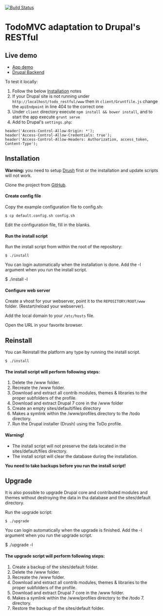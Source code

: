 [![Build Status](https://travis-ci.org/Gizra/todo_restful.svg)](https://travis-ci.org/Gizra/todo_restful)

# TodoMVC adaptation to Drupal's RESTful

## Live demo

* [App demo](http://gizra.github.io/todo_restful/#/)
* [Drupal Backend](http://live-todo-restful.pantheon.io/)

To test it locally:

1. Follow the below [Installation](https://github.com/Gizra/todo_restful#installation) notes
1. If your Drupal site is not running under ``http://localhost/todo_restful/www`` then in ``client/Gruntfile.js`` 
  change the ``apiEndpoint`` in line 404 to the correct one
1. Under ``client`` directory execute ``npm install && bower install``, and to start the app execute ``grunt serve``
1. Add to Drupal's ``settings.php``:
```
header('Access-Control-Allow-Origin: *');
header('Access-Control-Allow-Credentials: true');
header('Access-Control-Allow-Headers: Authorization, access_token, Content-Type');
```

## Installation

**Warning:** you need to setup [Drush](https://github.com/drush-ops/drush)
first or the installation and update scripts will not work.

Clone the project from [GitHub](https://github.com/Gizra/todo_restful).

#### Create config file

Copy the example configuration file to config.sh:

	$ cp default.config.sh config.sh

Edit the configuration file, fill in the blanks.


#### Run the install script

Run the install script from within the root of the repository:

	$ ./install

You can login automatically when the installation is done. Add the -l argument
when you run the install script.

  $ ./install -l


#### Configure web server

Create a vhost for your webserver, point it to the `REPOSITORY/ROOT/www` folder.
(Restart/reload your webserver).

Add the local domain to your ```/etc/hosts``` file.

Open the URL in your favorite browser.



## Reinstall

You can Reinstall the platform any type by running the install script.

	$ ./install


#### The install script will perform following steps:

1. Delete the /www folder.
2. Recreate the /www folder.
3. Download and extract all contrib modules, themes & libraries to the proper
   subfolders of the profile.
4. Download and extract Drupal 7 core in the /www folder
5. Create an empty sites/default/files directory
6. Makes a symlink within the /www/profiles directory to the /todo
   directory.
7. Run the Drupal installer (Drush) using the ToDo profile.

#### Warning!

* The install script will not preserve the data located in the
  sites/default/files directory.
* The install script will clear the database during the installation.

**You need to take backups before you run the install script!**



## Upgrade

It is also possible to upgrade Drupal core and contributed modules and themes
without destroying the data in tha database and the sites/default directory.

Run the upgrade script:

	$ ./upgrade

You can login automatically when the upgrade is finished. Add the -l argument
when you run the upgrade script.

  $ ./upgrade -l


#### The upgrade script will perform following steps:

1. Create a backup of the sites/default folder.
2. Delete the /www folder.
3. Recreate the /www folder.
4. Download and extract all contrib modules, themes & libraries to the proper
   subfolders of the profile.
5. Download and extract Drupal 7 core in the /www folder.
6. Makes a symlink within the /www/profiles directory to the
   /todo 7. directory.
7. Restore the backup of the sites/default folder.
